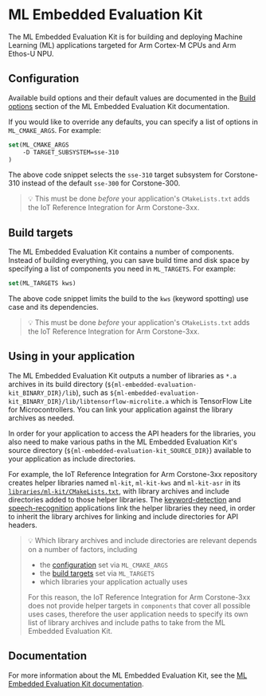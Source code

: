 # ML Embedded Evaluation Kit

The ML Embedded Evaluation Kit is for building and deploying Machine Learning (ML) applications
targeted for Arm Cortex-M CPUs and Arm Ethos-U NPU.


## Configuration

Available build options and their default values are documented in the [Build options] section of the ML Embedded
Evaluation Kit documentation.

If you would like to override any defaults, you can specify a list of options in `ML_CMAKE_ARGS`. For example:

```cmake
set(ML_CMAKE_ARGS
    -D TARGET_SUBSYSTEM=sse-310
)
```

The above code snippet selects the `sse-310` target subsystem for Corstone-310 instead of the default `sse-300` for Corstone-300.

> :bulb: This must be done *before* your application's `CMakeLists.txt` adds the IoT Reference Integration for Arm Corstone-3xx.

## Build targets

The ML Embedded Evaluation Kit contains a number of components. Instead of building everything, you can save build time
and disk space by specifying a list of components you need in `ML_TARGETS`. For example:

```cmake
set(ML_TARGETS kws)
```

The above code snippet limits the build to the `kws` (keyword spotting) use case and its dependencies.

> :bulb: This must be done *before* your application's `CMakeLists.txt` adds the IoT Reference Integration for Arm Corstone-3xx.

## Using in your application

The ML Embedded Evaluation Kit outputs a number of libraries as `*.a` archives in its build directory
(`${ml-embedded-evaluation-kit_BINARY_DIR}/lib`), such as
`${ml-embedded-evaluation-kit_BINARY_DIR}/lib/libtensorflow-microlite.a` which is TensorFlow Lite for Microcontrollers.
You can link your application against the library archives as needed.

In order for your application to access the API headers for the libraries, you also need to make various paths in the ML
Embedded Evaluation Kit's source directory (`${ml-embedded-evaluation-kit_SOURCE_DIR}`) available to your application as
include directories.

For example, the IoT Reference Integration for Arm Corstone-3xx repository creates helper libraries named `ml-kit`, `ml-kit-kws` and `ml-kit-asr` in
its [`libraries/ml-kit/CMakeLists.txt`][fri-ml-kit-cmake], with library archives and include directories added to those helper
libraries. The [keyword-detection] and [speech-recognition] applications link the helper libraries they need, in order to inherit the library
archives for linking and include directories for API headers.

> :bulb: Which library archives and include directories are relevant depends on a number of factors, including
>
> * the [configuration](#configuration) set via `ML_CMAKE_ARGS`
> * the [build targets](#build-targets) set via `ML_TARGETS`
> * which libraries your application actually uses
>
> For this reason, the IoT Reference Integration for Arm Corstone-3xx does not provide helper targets in `components` that cover all
> possible uses cases, therefore the user application needs to specify its own list of library archives and include
> paths to take from the ML Embedded Evaluation Kit.

## Documentation

For more information about the ML Embedded Evaluation Kit, see the [ML Embedded Evaluation Kit documentation].

[Build options]: https://review.mlplatform.org/plugins/gitiles/ml/ethos-u/ml-embedded-evaluation-kit/+/HEAD/docs/sections/building.md#build-options
[fri-ml-kit-cmake]: ../../../../applications/libraries/ml-kit/CMakeLists.txt
[keyword-detection]: ../../../../applications/keyword_detection/CMakeLists.txt
[speech-recognition]: ../../../../applications/speech_recognition/CMakeLists.txt
[ML Embedded Evaluation Kit documentation]: https://review.mlplatform.org/plugins/gitiles/ml/ethos-u/ml-embedded-evaluation-kit/+/HEAD/docs/documentation.md
